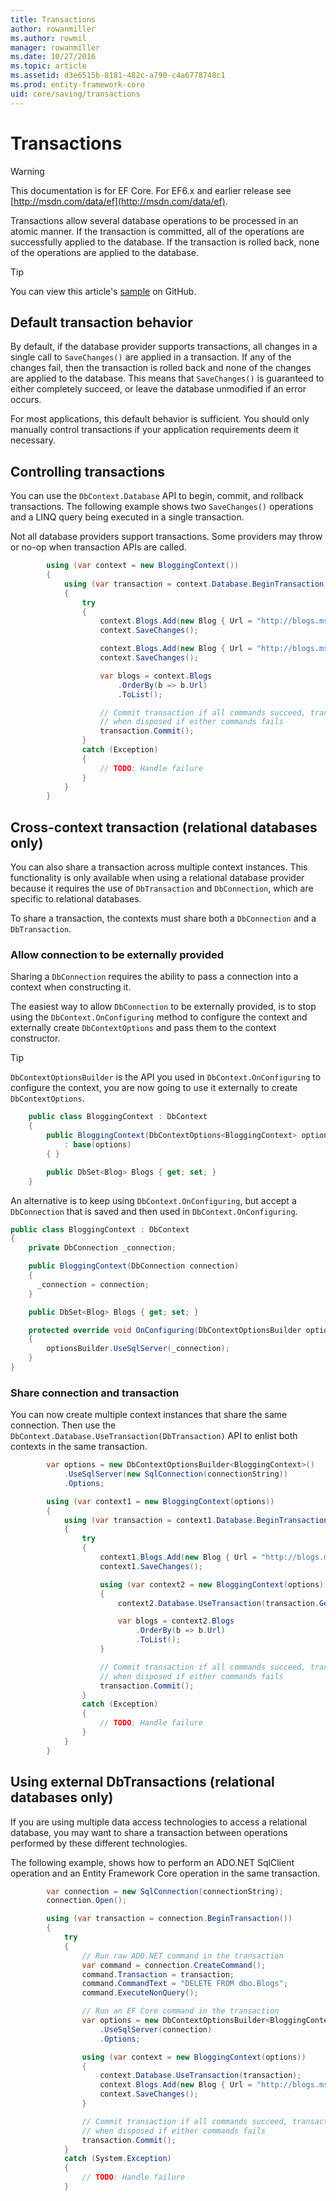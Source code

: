 ```yaml
---
title: Transactions
author: rowanmiller
ms.author: rowmil
manager: rowanmiller
ms.date: 10/27/2016
ms.topic: article
ms.assetid: d3e6515b-8181-482c-a790-c4a6778748c1
ms.prod: entity-framework-core
uid: core/saving/transactions
---
```

# Transactions

> [!WARNING]
> This documentation is for EF Core. For EF6.x and earlier release see [http://msdn.com/data/ef](http://msdn.com/data/ef).

Transactions allow several database operations to be processed in an atomic manner. If the transaction is committed, all of the operations are successfully applied to the database. If the transaction is rolled back, none of the operations are applied to the database.

> [!TIP]
> You can view this article's [sample](https://github.com/aspnet/EntityFramework.Docs/tree/master/samples/core/Saving/Saving/Transactions/) on GitHub.

## Default transaction behavior

By default, if the database provider supports transactions, all changes in a single call to `SaveChanges()` are applied in a transaction. If any of the changes fail, then the transaction is rolled back and none of the changes are applied to the database. This means that `SaveChanges()` is guaranteed to either completely succeed, or leave the database unmodified if an error occurs.

For most applications, this default behavior is sufficient. You should only manually control transactions if your application requirements deem it necessary.

## Controlling transactions

You can use the `DbContext.Database` API to begin, commit, and rollback transactions. The following example shows two `SaveChanges()` operations and a LINQ query being executed in a single transaction.

Not all database providers support transactions. Some providers may throw or no-op when transaction APIs are called.

<!-- [!code-csharp[Main](samples/core/Saving/Saving/Transactions/ControllingTransaction/Sample.cs?highlight=3,17,18,19)] -->
````csharp
        using (var context = new BloggingContext())
        {
            using (var transaction = context.Database.BeginTransaction())
            {
                try
                {
                    context.Blogs.Add(new Blog { Url = "http://blogs.msdn.com/dotnet" });
                    context.SaveChanges();

                    context.Blogs.Add(new Blog { Url = "http://blogs.msdn.com/visualstudio" });
                    context.SaveChanges();

                    var blogs = context.Blogs
                        .OrderBy(b => b.Url)
                        .ToList();

                    // Commit transaction if all commands succeed, transaction will auto-rollback
                    // when disposed if either commands fails
                    transaction.Commit();
                }
                catch (Exception)
                {
                    // TODO: Handle failure
                }
            }
        }
````

## Cross-context transaction (relational databases only)

You can also share a transaction across multiple context instances. This functionality is only available when using a relational database provider because it requires the use of `DbTransaction` and `DbConnection`, which are specific to relational databases.

To share a transaction, the contexts must share both a `DbConnection` and a `DbTransaction`.

### Allow connection to be externally provided

Sharing a `DbConnection` requires the ability to pass a connection into a context when constructing it.

The easiest way to allow `DbConnection` to be externally provided, is to stop using the `DbContext.OnConfiguring` method to configure the context and externally create `DbContextOptions` and pass them to the context constructor.

> [!TIP]
> `DbContextOptionsBuilder` is the API you used in `DbContext.OnConfiguring` to configure the context, you are now going to use it externally to create `DbContextOptions`.

<!-- [!code-csharp[Main](samples/core/Saving/Saving/Transactions/SharingTransaction/Sample.cs?highlight=3,4,5)] -->
````csharp
    public class BloggingContext : DbContext
    {
        public BloggingContext(DbContextOptions<BloggingContext> options)
            : base(options)
        { }

        public DbSet<Blog> Blogs { get; set; }
    }
````

An alternative is to keep using `DbContext.OnConfiguring`, but accept a `DbConnection` that is saved and then used in `DbContext.OnConfiguring`.

<!-- literal_block"ids  "classes  "xml:space": "preserve", "backrefs  "linenos": false, "dupnames  : "csharp", highlight_args}, "names": [] -->
````csharp
public class BloggingContext : DbContext
{
    private DbConnection _connection;

    public BloggingContext(DbConnection connection)
    {
      _connection = connection;
    }

    public DbSet<Blog> Blogs { get; set; }

    protected override void OnConfiguring(DbContextOptionsBuilder optionsBuilder)
    {
        optionsBuilder.UseSqlServer(_connection);
    }
}
````

### Share connection and transaction

You can now create multiple context instances that share the same connection. Then use the `DbContext.Database.UseTransaction(DbTransaction)` API to enlist both contexts in the same transaction.

<!-- [!code-csharp[Main](samples/core/Saving/Saving/Transactions/SharingTransaction/Sample.cs?highlight=1,2,3,7,16,23,24,25)] -->
````csharp
        var options = new DbContextOptionsBuilder<BloggingContext>()
            .UseSqlServer(new SqlConnection(connectionString))
            .Options;

        using (var context1 = new BloggingContext(options))
        {
            using (var transaction = context1.Database.BeginTransaction())
            {
                try
                {
                    context1.Blogs.Add(new Blog { Url = "http://blogs.msdn.com/dotnet" });
                    context1.SaveChanges();

                    using (var context2 = new BloggingContext(options))
                    {
                        context2.Database.UseTransaction(transaction.GetDbTransaction());

                        var blogs = context2.Blogs
                            .OrderBy(b => b.Url)
                            .ToList();
                    }

                    // Commit transaction if all commands succeed, transaction will auto-rollback
                    // when disposed if either commands fails
                    transaction.Commit();
                }
                catch (Exception)
                {
                    // TODO: Handle failure
                }
            }
        }
````

## Using external DbTransactions (relational databases only)

If you are using multiple data access technologies to access a relational database, you may want to share a transaction between operations performed by these different technologies.

The following example, shows how to perform an ADO.NET SqlClient operation and an Entity Framework Core operation in the same transaction.

<!-- [!code-csharp[Main](samples/core/Saving/Saving/Transactions/ExternalDbTransaction/Sample.cs?highlight=4,10,21,26,27,28)] -->
````csharp
        var connection = new SqlConnection(connectionString);
        connection.Open();

        using (var transaction = connection.BeginTransaction())
        {
            try
            {
                // Run raw ADO.NET command in the transaction
                var command = connection.CreateCommand();
                command.Transaction = transaction;
                command.CommandText = "DELETE FROM dbo.Blogs";
                command.ExecuteNonQuery();

                // Run an EF Core command in the transaction
                var options = new DbContextOptionsBuilder<BloggingContext>()
                    .UseSqlServer(connection)
                    .Options;

                using (var context = new BloggingContext(options))
                {
                    context.Database.UseTransaction(transaction);
                    context.Blogs.Add(new Blog { Url = "http://blogs.msdn.com/dotnet" });
                    context.SaveChanges();
                }

                // Commit transaction if all commands succeed, transaction will auto-rollback
                // when disposed if either commands fails
                transaction.Commit();
            }
            catch (System.Exception)
            {
                // TODO: Handle failure
            }
````
